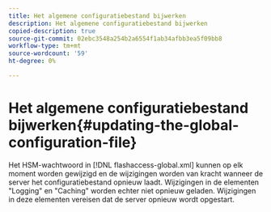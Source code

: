 ```yaml
---
title: Het algemene configuratiebestand bijwerken
description: Het algemene configuratiebestand bijwerken
copied-description: true
source-git-commit: 02ebc3548a254b2a6554f1ab34afbb3ea5f09bb8
workflow-type: tm+mt
source-wordcount: '59'
ht-degree: 0%

---
```


# Het algemene configuratiebestand bijwerken{#updating-the-global-configuration-file}

Het HSM-wachtwoord in [!DNL flashaccess-global.xml] kunnen op elk moment worden gewijzigd en de wijzigingen worden van kracht wanneer de server het configuratiebestand opnieuw laadt. Wijzigingen in de elementen &quot;Logging&quot; en &quot;Caching&quot; worden echter niet opnieuw geladen. Wijzigingen in deze elementen vereisen dat de server opnieuw wordt opgestart.

